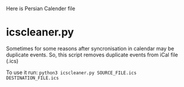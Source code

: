 Here is Persian Calender file

# icscleaner.py
Sometimes for some reasons after syncronisation in calendar may be duplicate events.
So, this script removes duplicate events from iCal file (.ics)

To use it run:
`python3 icscleaner.py SOURCE_FILE.ics DESTINATION_FILE.ics`
